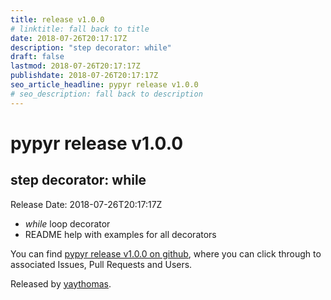 ```yaml
---
title: release v1.0.0
# linktitle: fall back to title
date: 2018-07-26T20:17:17Z
description: "step decorator: while"
draft: false
lastmod: 2018-07-26T20:17:17Z
publishdate: 2018-07-26T20:17:17Z
seo_article_headline: pypyr release v1.0.0
# seo_description: fall back to description
---
```

# pypyr release v1.0.0
## step decorator: while
Release Date: 2018-07-26T20:17:17Z

- _while_ loop decorator
- README help with examples for all decorators

You can find [pypyr release v1.0.0 on github](https://github.com/pypyr/pypyr-cli/releases/tag/v1.0.0), where you can 
click through to associated Issues, Pull Requests and Users.

Released by [yaythomas](https://github.com/yaythomas).

